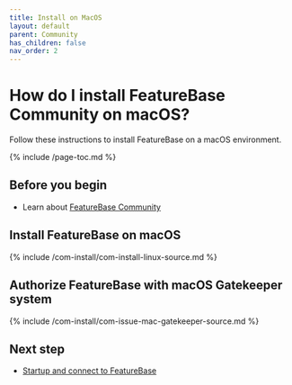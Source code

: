 ```yaml
---
title: Install on MacOS
layout: default
parent: Community
has_children: false
nav_order: 2
---
```


# How do I install FeatureBase Community on macOS?

Follow these instructions to install FeatureBase on a macOS environment.

{% include /page-toc.md %}

## Before you begin

* Learn about [FeatureBase Community](/docs/community/com-home)

## Install FeatureBase on macOS

{% include /com-install/com-install-linux-source.md %}

## Authorize FeatureBase with macOS Gatekeeper system

{% include /com-install/com-issue-mac-gatekeeper-source.md %}

## Next step

* [Startup and connect to FeatureBase](/docs/community/com-startup-connect)
